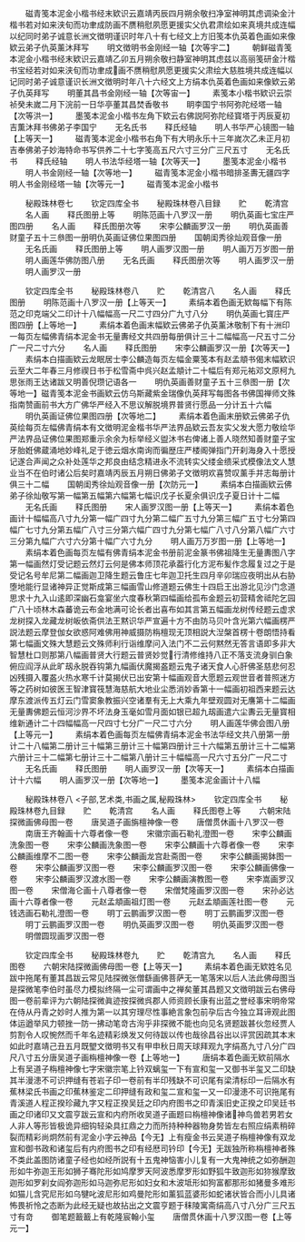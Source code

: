 <!-- { "loadSidebar": true } -->
　　磁青笺本泥金小楷书经末欵识云嘉靖丙辰四月朔余敬扫净室神明其虑调染金汁楷书若对如来浃旬而功聿成防画不赝稍慰夙愿更援实父仇君肃绘如来真境共成连幅以纪同时弟子诚意长洲文徴明谨识时年八十有七经文上方旧笺本仇英着色画如来像欵云弟子仇英薰沐拜写
　　明文徴明书金刚经一轴【次等宇二】
　　朝鲜磁青笺本泥金小楷书经末欵识云嘉靖乙卯五月朔余敬扫静室神明其虑兹以高丽笺研金汁楷书宝经若对如来浃旬而功聿成画不赝稍慰夙愿更援实父肃绘大慈胜境共成连幅以记同时弟子诚意谨识长洲文徴明时年八十六经文上方绢本仇英着色画如来像欵云弟子仇英拜写
　　明董其昌书金刚经一轴【次等宙一】
　　素笺本小楷书欵识云崇祯癸未嵗二月下浣前一日华亭董其昌焚香敬书
　　眀李国宁书阿弥陀经塔一轴【次等洪一】
　　墨笺本泥金小楷书左角下欵云右佛説阿弥陀经寳塔于丙辰夏初吉薫沐拜书佛弟子李国宁
　　无名氏书
　　释氏经轴
　　明人书华严心镜图一轴【上等天一】
　　磁青笺本泥金小楷书右角下有大明永乐十三年嵗次乙未正月初吉奉佛弟子妙海特命书写供养二十七字笺高五尺六寸三分广三尺五寸
　　无名氏书
　　释氏经轴
　　明人书法华经塔一轴【次等天一】
　　墨笺本泥金小楷书
　　明人书金刚经一轴【次等地一】
　　磁青笺本泥金小楷书暗排圣夀无疆四字明人书金刚经塔一轴【次等元一】
　　磁青笺本泥金小楷书

　　秘殿珠林卷七
　　钦定四库全书
　　秘殿珠林卷八目録
　　贮
　　乾清宫
　　名人画
　　释氏图册上等
　　明陈范画十八罗汉一册
　　明仇英画七宝庄严图四册
　　名人画
　　释氏图册次等
　　宋李公麟画罗汉一册
　　明仇英画善财童子五十三叅图一册明仇英画证佛位果图四册
　　国朝闺秀徐灿观音像一册
　　无名氏画
　　释氏图册上等
　　明人画罗汉图一册
　　明人画万万岁图一册
　　明人画莲华佛防图八册
　　无名氏画
　　释氏图册次等
　　明人画罗汉一册
　　明人画罗汉一册

　　钦定四库全书
　　秘殿珠林卷八
　　贮
　　乾清宫八
　　名人画
　　释氏图册
　　明陈范画十八罗汉一册【上等天一】
　　素绢本着色画无欵每幅下有陈范之印克端父二印计十八幅幅高一尺二寸四分广九寸八分
　　明仇英画七寳庄严图四册【上等地一】
　　素绢本着色画末幅欵云佛弟子仇英薰沐敬制下有十洲印一每页左幅佛青绢本泥金书无量夀经文共四册每册俱计三十二幅幅高一尺五寸二分广一尺二寸六分
　　名人画
　　释氏图册
　　宋李公麟画罗汉一册【次等天一】
　　素绢本白描画欵云龙眠居士李公麟造每页左幅金粟笺本有赵孟頫书偈末幅欵识云至大二年春三月修禊日书于松雪斋中呉兴赵孟頫计二十幅后有郑元祐邓文原柯九思张雨王达诸跋又明善倪瓒记语各一
　　明仇英画善财童子五十三叅图一册【次等地一】磁青笺本泥金书画欵云仿乌斯藏紫金瑞像仇英拜写每图各书佛国禅师文殊指南赞画前书大方广佛华严经入不思议解脱境界普贤行愿品一分计五十六幅
　　明仇英画证佛位果图四册【次等地二】
　　素绢本着色画末册欵云佛弟子仇英绘每页左幅佛青绢本有文徴明泥金楷书华严法界品欵云吾友实父发大愿力敬绘华严法界品证佛位果图郑重示余余为标举经义盥沐书右俾诸上善人晓然知善财童子宝牙胎姙佛蔵涌地妙峰礼足于徳云烟水南询而徧歴庄严楼阁弹指门开刹海身入十愿授记遂合声闻之众补处莲华之邦良由结念精进永不流转实父缕金缋采式模像法文人慧业当不在伯时诸公后矣时嘉靖丙辰五月朔日佛弟子文徴明欢喜赞叹薰手并志每册计俱三十二幅
　　国朝闺秀徐灿观音像一册【次防元一】
　　素绢本白描画欵云佛弟子徐灿敬写第一幅第五幅第六幅第七幅识戊子长夏余俱识戊子夏日计十二幅
　　无名氏画
　　释氏图册
　　宋人画罗汉图一册【上等天一】
　　素绢本着色画计十幅幅高八寸九分第一幅广四寸九分第二幅广五寸九分第三幅广五寸七分第四幅广七寸九分第五幅广八寸三分第六幅广四寸九分第七幅广八寸八分第八幅广六寸三分第九幅广六寸六分第十幅广六寸九分
　　明人画万万岁图一册【上等地一】
　　素绢本着色画每页左幅有佛青绢本泥金书册前泥金篆书佛祖降生无量夀图八字第一幅画然灯受记题云然灯云何是佛本师顶花承葢行化方泥布髪作念履复过之于是受记名号牟尼第二幅画迦卫降生题云鲁庄七年迦卫托生四月辛卯瑞应夜明出从右胁堕地能行显诸神异正觉斯成第三幅画雪山修道题云佛生十四启王出游北见沙门念道思求十九入山逺即深幽石龛宴坐六度春秋第四幅画给孤布金题云初营精舍祗陀乞园广八十顷林木森蕃诡云布金地满可论长者出喜布如其言第五幅画龙树传经题云虚求龙树探入龙藏龙树皈依斋供法王黙识华严宣遍十方不由防马贝叶含光第六幅画楞严説法题云摩登伽女欲惑阿难佛用神威摄防栴檀现无顶相説大湼槃首楞十卷朗悟持看第七幅画文殊大慧题云文殊师利行诣维摩问入法门不二云何黙然无答言语即多非大智慧杜口则那第八幅画普贤大行题云普贤妙觉行清修维持八正不落支流身驯白象俯应阎浮从此旷刼永脱吞钩第九幅画伏魔揭盋题云鬼子诸天食人心肝佛圣慈悲何忍凶残摄入覆盋火热水寒千计莫揭伏已出安第十幅画观音大愿题云观世音者普照迷方等之药树如彼医王智津寳筏慧海慈航大地业尘悉消妙香第十一幅画初祖西来题云达摩东渡派传五灯云门雪窦象教振兴空诸羣有无上大乘九年壁观圆对无譍第十二幅画无量夀佛题云恒河沙界不坏法身玉毫如雪月面如银已超九刼画遣六尘夀云无量寳相维新通计二十四幅幅高一尺四寸七分广一尺二寸六分
　　明人画莲华佛会图八册【上等元一】
　　素绢本着色画每页左幅佛青绢本泥金书法华经文共八册第一册计二十八幅第二册计三十幅第三册计三十幅第四册计三十六幅第五册计三十二幅第六册计三十二幅第七册计三十二幅第八册计三十幅幅高一尺六寸五分广一尺二寸
　　无名氏画
　　释氏图册
　　明人画罗汉一册【次等天一】
　　素绢本白描画计十六幅
　　明人画罗汉一册【次等地一】
　　墨笺本泥金画计十八幅

　　秘殿珠林卷八
<子部,艺术类,书画之属,秘殿珠林>
　　钦定四库全书
　　秘殿珠林卷九目録
　　贮
　　乾清宫
　　名人画
　　释氏图卷上等
　　六朝宋陆探微画佛母图一卷
　　唐吴道子画旃檀神像一卷
　　唐僧贯休画十八罗汉一卷
　　南唐王齐翰画十六尊者像一卷
　　宋徽宗画石勒礼澄图一卷
　　宋李公麟画洗象图一卷
　　宋李公麟画洗象图一卷
　　宋李公麟画十六尊者像一卷
　　宋李公麟画维摩不二图一卷
　　宋李公麟画龙宫赴斋图一卷
　　宋李公麟画揭鉢图一卷
　　宋李公麟画罗汉图一卷
　　宋李公麟画罗汉图一卷
　　宋李公麟画佛像一卷
　　宋李公麟画罗汉渡水图一卷
　　宋李公麟画演教图一卷
　　宋李嵩画罗汉图一卷
　　宋僧海仑画十八尊者像一卷
　　宋僧梵隆画罗汉图一卷
　　宋孙必达画十六尊者像一卷
　　元赵孟頫画祖灯图一卷
　　元赵孟頫画莲社图一卷
　　元钱选画石勒礼澄图一卷
　　明丁云鹏画罗汉图一卷
　　明丁云鹏画罗汉图一卷
　　明丁云鹏画罗汉图一卷
　　明仇英画罗汉图一卷
　　明仇英画罗汉图一卷
　　明僧圆现画罗汉图一卷

　　钦定四库全书
　　秘殿珠林卷九
　　贮
　　乾清宫九
　　名人画
　　释氏图卷
　　六朝宋陆探微画佛母图一卷【上等天一】
　　素绢本着色画无欵姓名见跋中拖尾有董其昌跋云常见陆探微张僧繇画佛菩萨无一笔落宋以后人法此佛母图当是探微笔李伯时虽尽力模拟终隔一尘可谓画中之禅矣董其昌题又文徴明跋云右佛母图一卷前辈评为六朝陆探微眞迹按探微呉郡人师资顾长康有出蓝之誉经事宋明帝常在侍从丹青之妙时人推为第一以其穷理尽性事絶言象包前孕后古今独立耳谛观此图体运遒举风力顿挫一防一拂动笔竒古洵乎非探微不能也向见名贤题跋甚伙忽经贾人剪割令人叹惋然而千年名迹精彩焕发又何待跋以传也哉徐昌谷出以评赏因疏其本末如此时嘉靖己丑五月既朢文徴明书又有甲申秋日周天球拜观九字绢髙九寸八分广四尺八寸五分唐吴道子画栴檀神像一卷【上等地一】
　　唐绢本着色画无欵前隔水上有吴道子栴檀神像七字宋徽宗笔上钤双螭玺一下有宣和玺一又御书半玺又二印缺其半漫漶不可识押缝有苍岩子印一卷前有半印残缺不可识尾有梁清标印一后隔水有蕉林梁氏书画之印蕉林鉴定二印押缝有政和玺二宣和玺一又一印漫漶不可识拖尾有青溪道人程正揆珍藏九字又程正揆吴廷之印内府图书之印青溪旧史正揆之印吴廷书画之印诸印又文震亨跋云宣和内府所收吴道子画题曰栴檀神像诸神鸟兽若男若女人非人等形皆极诡异细钩轻染具扛鼎之力而所持种种器物身势皆左右照应绢素稍碎裂而精彩尚炯然前有泥金小字云神品【今无】上有瘦金书云吴道子栴檀神像有双龙宣和御书政和诸玺后有内府图书之印有经厯司钤印【今无】无跋独所称栴檀神者殊不类此盖图防诸童子经也如经所説有十五鬼神恼害小儿复有一大鬼神统之如弥酬迦形如牛弥迦王形如狮子骞陀形如鸠摩罗天阿波悉摩罗形如野狐牛致迦形如狝猴摩致迦形如罗刹女阎弥迦形如马迦弥尼形如妇女和木波坻形如狗富都那形如猪曼多难形如猫儿含究尼形如乌犍叱波尼形如鸡曼陀形如薰狐蓝婆形如蛇诸状皆合而小儿具诸怖畏祈怜之态断为此经无疑也故拈出之文震亨题于秣陵寓斋绢高八寸八分广三尺五寸有竒
　　御笔题籖籖上有乾隆宸翰小玺
　　唐僧贯休画十八罗汉图一卷【上等元一】
